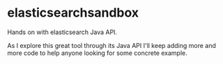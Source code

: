 elasticsearchsandbox
====================

Hands on with elasticsearch Java API.

As I explore this great tool through its Java API I'll keep adding more and more code to help anyone looking for some concrete example.
